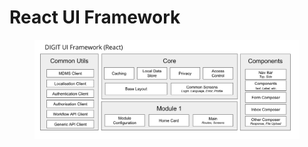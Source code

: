 # React UI Framework

<figure><img src="../.gitbook/assets/image (22).png" alt=""><figcaption></figcaption></figure>
